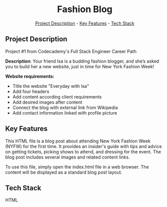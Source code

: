 <h1 align="center">Fashion Blog</h1>
<p align="center"><a href="#project-description">Project Description</a> - <a href="#key-features">Key Features</a> - <a href="#technology-stack">Tech Stack</a></p>

## Project Description

Project #1 from Codecademy's Full Stack Engineer Career Path

**Description**: Your friend Isa is a budding fashion blogger, and she’s asked you to build her a new website, just in time for New York Fashion Week!

**Website requirements:**

*   Title the website "Everyday with Isa"
*   Add four headers
*   Add content according client requirements
*   Add desired images after content
*   Connect the blog with external link from Wikipedia
*   Add contact information linked with profile picture

## Key Features

This HTML file is a blog post about attending New York Fashion Week (NYFW) for the first time. It provides an insider's guide with tips and advice on getting tickets, picking shows to attend, and dressing for the event. The blog post includes several images and related content links.

To use this file, simply open the index.html file in a web browser. The content will be displayed as a standard blog post layout.

## Tech Stack

HTML
